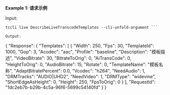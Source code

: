 **Example 1: 请求示例**



Input: 

```
tccli live DescribeLiveTranscodeTemplates --cli-unfold-argument ```

Output: 
```
{
    "Response": {
        "Templates": [
            {
                "Width": 250,
                "Fps": 30,
                "TemplateId": 1000,
                "Gop": 3,
                "Acodec": "aac",
                "Profile": "baseline",
                "Description": "模板描述",
                "VideoBitrate": 30,
                "BitrateToOrig": 0,
                "AiTransCode": 0,
                "HeightToOrig": 0,
                "AudioBitrate": 15,
                "Rotate": 0,
                "TemplateName": "模板名称",
                "AdaptBitratePercent": 0.0,
                "Vcodec": "h264",
                "NeedAudio": 1,
                "DRMTracks": "AUDIO|UHD2",
                "NeedVideo": 1,
                "DRMType": "widevine",
                "ShortEdgeAsHeight": 0,
                "Height": 250,
                "FpsToOrig": 0
            }
        ],
        "RequestId": "1dc2eb7b-b29b-4c5a-96f6-5699c54140fd"
    }
}
```

